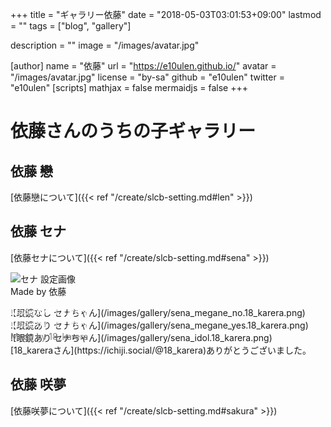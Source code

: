 +++
title = "ギャラリー依藤"
date = "2018-05-03T03:01:53+09:00"
lastmod = ""
tags = ["blog", "gallery"]

description = ""
image = "/images/avatar.jpg"

[author]
name = "依藤"
url = "https://e10ulen.github.io/"
avatar = "/images/avatar.jpg"
license = "by-sa"
github = "e10ulen"
twitter = "e10ulen"
[scripts]
mathjax = false
mermaidjs = false
+++

#  依藤さんのうちの子ギャラリー


##  依藤 戀
[依藤戀について]({{< ref "/create/slcb-setting.md#len" >}})

##  依藤 セナ
[依藤セナについて]({{< ref "/create/slcb-setting.md#sena" >}})  
  
![セナ 設定画像](/images/gallery/sena_base.png)  
Made by 依藤  

<div style="position:relative;">
![眼鏡なし セナちゃん](/images/gallery/sena_megane_no.18_karera.png)  
<div style="position:absolute; top:0px; left:0px; width:200px; color:white;">
Made by 18_karera
</div>
</div>
<div style="position:relative;">
![眼鏡あり セナちゃん](/images/gallery/sena_megane_yes.18_karera.png)  
<div style="position:absolute; top:0px; left:0px; width:2200px; color:white;">
Made by 18_karera
</div>
</div>
<div style="position:relative;">
![眼鏡あり セナちゃん](/images/gallery/sena_idol.18_karera.png)  
<div style="position:absolute; top:0px; left:0px; width:2200px; color:gray;">
Made by 18_karera
</div>
</div>
[18_kareraさん](https://ichiji.social/@18_karera)ありがとうございました。  


## 依藤 咲夢
[依藤咲夢について]({{< ref "/create/slcb-setting.md#sakura" >}})
  
  
  
